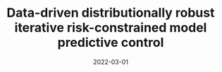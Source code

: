 ---
title: "Data-driven distributionally robust iterative risk-constrained model predictive control"
collection: Conference Proceedings
permalink: /publication/ecc2022
excerpt: "This paper considers a risk-constrained infinite-horizon optimal control problem and proposes to solve it in an iterative manner. **(ECC 2022 Best Student Paper Award Finalist)**"
date: 2022-03-01
venue: '2022 European Control Conference (ECC)'
paperurl: 'https://ieeexplore.ieee.org/abstract/document/9838319'
citation: 'A. Zolanvari and A. Cherukuri, "Data-driven distributionally robust iterative risk-constrained model predictive control," in <i>2022 European Control Conference (ECC)</i>, 2022.'
---